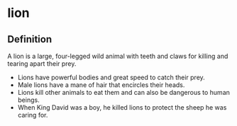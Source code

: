 # lion

## Definition

A lion is a large, four-legged wild animal with teeth and claws for killing and tearing apart their prey.

* Lions have powerful bodies and great speed to catch their prey.
* Male lions have a mane of hair that encircles their heads.
* Lions kill other animals to eat them and can also be dangerous to human beings.
* When King David was a boy, he killed lions to protect the sheep he was caring for.